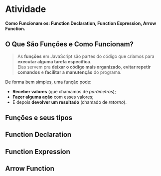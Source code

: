 # Atividade
#### Como Funcionam os: Function Declaration, Function Expression, Arrow Function.
## O Que São Funções e Como Funcionam?
>As **funções** em JavaScript são partes do código que criamos para **executar alguma tarefa específica**.  
Elas servem pra **deixar o código mais organizado**, **evitar repetir comandos** e **facilitar a manutenção** do programa.

De forma bem simples, uma função pode:
- **Receber valores** (que chamamos de *parâmetros*);
- **Fazer alguma ação** com esses valores;
- E depois **devolver um resultado** (chamado de *retorno*).
## Funções e seus tipos
## Function Declaration
## Function Expression
## Arrow Function
